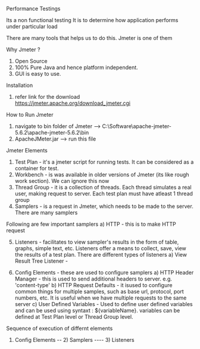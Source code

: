 Performance Testings

Its a non functional testing
It is to determine how application performs under particular load

There are many tools that helps us to do this. Jmeter is one of them

Why Jmeter ?
1) Open Source
2) 100% Pure Java and hence platform independent.
3) GUI is easy to use.

Installation
1) refer link for the download https://jmeter.apache.org/download_jmeter.cgi

How to Run Jmeter
1) navigate to bin folder of Jmeter --> C:\Software\apache-jmeter-5.6.2\apache-jmeter-5.6.2\bin
2) ApacheJMeter.jar --> run this file

Jmeter Elements
1) Test Plan - it's a jmeter script for running tests. It can be considered as a container for test.
2) Workbench - is was available in older versions of Jmeter (its like rough work section). We can ignore this now
3) Thread Group - it is a collection of threads. Each thread simulates a real user, making request to server. Each test plan must have atleast 1 thread group
4) Samplers - is a request in Jmeter, which needs to be made to the server. There are many samplers

Following are few important samplers
a) HTTP - this is to make HTTP request

5) Listeners - facilitates to view sampler's results in the form of table, graphs, simple text, etc. Listeners offer a means to collect, save, view the results of a test plan. There are different types of listeners
a) View Result Tree Listener - 

6) Config Elements - these are used to configure samplers
a) HTTP Header Manager - this is used to send additional headers to server. e.g. 'content-type'
b) HTTP Request Defaults - it isused to configure common things for multiple samples, such as base url, protocol, port numbers, etc. It is useful when we have multiple requests to the same server
c) User Defined Variables - Used to define user defined variables and can be used  using syntaxt : ${variableName}. variables can be defined at Test Plan level or Thread Group level.


Sequence of execution of differnt elements
1) Config Elements
-- 2) Samplers
---- 3) Listeners

